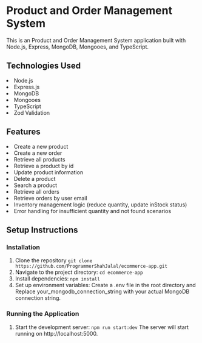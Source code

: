 # Product and Order Management System

This is an Product and Order Management System application built with Node.js, Express, MongoDB, Mongooes, and TypeScript.

## Technologies Used

<li>Node.js</li>
<li>Express.js</li>
<li>MongoDB</li>
<li>Mongooes</li>
<li>TypeScript</li>
<li>Zod Validation</li>

## Features

<li>Create a new product</li>
<li>Create a new order</li>
<li>Retrieve all products</li>
<li>Retrieve a product by id</li>
<li>Update product information</li>
<li>Delete a product</li>
<li>Search a product</li>
<li>Retrieve all orders</li>
<li>Retrieve orders by user email</li>
<li>Inventory management logic (reduce quantity, update inStock status)</li>
<li>Error handling for insufficient quantity and not found scenarios</li>

## Setup Instructions

### Installation

1. Clone the repository
   `git clone https://github.com/ProgrammerShahJalal/ecommerce-app.git`
2. Navigate to the project directory:
   `cd ecommerce-app`
3. Install dependencies:
   `npm install`
4. Set up environment variables:
   Create a .env file in the root directory and Replace your_mongodb_connection_string with your actual MongoDB connection string.

### Running the Application

1. Start the development server:
   `npm run start:dev`
   The server will start running on http://localhost:5000.
